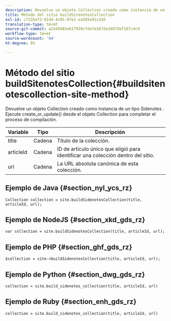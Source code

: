 ```yaml
---
description: Devuelve un objeto Collection creado como instancia de un tipo Sidenotes . Ejecute create_or_update() desde el objeto Collection para completar el proceso de compilación.
title: Método del sitio buildSitenotesCollection
exl-id: c722baf2-91d4-4c05-97e1-ea585e91c416
translation-type: tm+mt
source-git-commit: a2449482e617939cfda7e367da34875bf187c4c9
workflow-type: tm+mt
source-wordcount: '94'
ht-degree: 8%

---
```


# Método del sitio buildSitenotesCollection{#buildsitenotescollection-site-method}

Devuelve un objeto Collection creado como instancia de un tipo Sidenotes . Ejecute create_or_update() desde el objeto Collection para completar el proceso de compilación.

| Variable | Tipo | Descripción |
|--- |--- |--- |
| title | Cadena | Título de la colección. |
| articleId | Cadena | ID de artículo único que eligió para identificar una colección dentro del sitio. |
| url | Cadena | La URL absoluta canónica de esta colección. |

## Ejemplo de Java {#section_nyl_ycs_rz}

```
Collection collection = site.buildSidenotesCollection(title, articleId, url); 
```

## Ejemplo de NodeJS {#section_xkd_gds_rz}

```
var collection = site.buildSidenotesCollection(title, articleId, url); 
```

## Ejemplo de PHP {#section_ghf_gds_rz}

```
$collection = site->buildSidenotesCollection(title, articleId, url); 
```

## Ejemplo de Python {#section_dwg_gds_rz}

```
collection = site.build_sidenotes_collection(title, articleId, url) 
```

## Ejemplo de Ruby {#section_enh_gds_rz}

```
collection = site.build_sidenotes_collection(title, articleId, url) 
```
